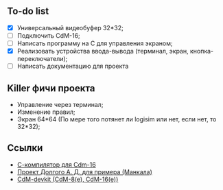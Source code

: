 ## To-do list
- [x] Универсальный видеобуфер 32\*32;
- [ ] Подключить CdM-16;
- [ ] Написать программу на C для управления экраном;
- [x] Реализовать устройства ввода-вывода (терминал, экран, кнопка-переключатели);
- [ ] Написать документацию для проекта
## Killer фичи проекта
- Управление через терминал;
- Изменение правил;
- Экран 64\*64 (По мере того потянет ли logisim или нет, если нет, то 32\*32);

## Ссылки
- [С-компилятор для Cdm-16](https://github.com/leadpogrommer/llvm-project-cdm)
- [Проект Долгого А. Д. для примера (Манкала)](https://github.com/AnarCom/cdm-8-mankala)
- [CdM-devkit (CdM-8(e), CdM-16(e))](https://github.com/cdm-processors/cdm-devkit)